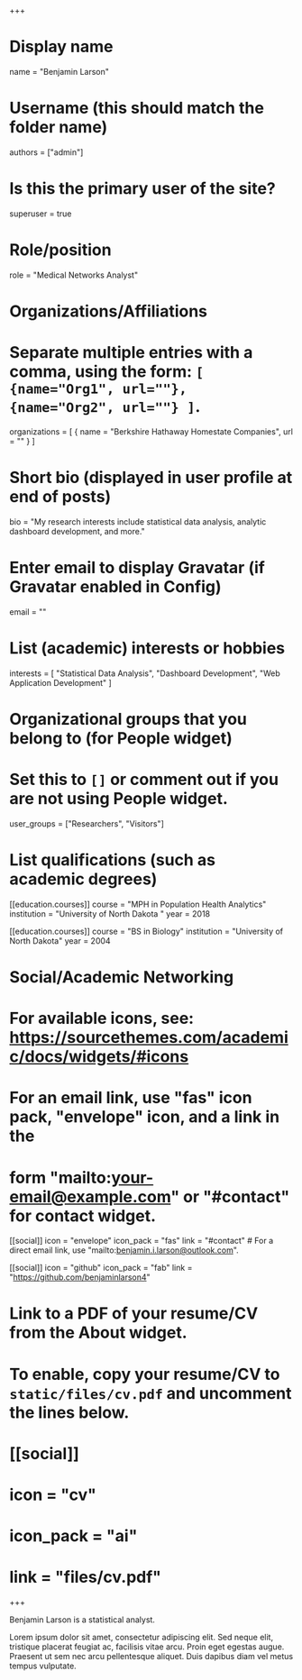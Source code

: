 +++
# Display name
name = "Benjamin Larson"

# Username (this should match the folder name)
authors = ["admin"]

# Is this the primary user of the site?
superuser = true

# Role/position
role = "Medical Networks Analyst"

# Organizations/Affiliations
#   Separate multiple entries with a comma, using the form: `[ {name="Org1", url=""}, {name="Org2", url=""} ]`.
organizations = [ { name = "Berkshire Hathaway Homestate Companies", url = "" } ]

# Short bio (displayed in user profile at end of posts)
bio = "My research interests include statistical data analysis, analytic dashboard development, and more."

# Enter email to display Gravatar (if Gravatar enabled in Config)
email = ""

# List (academic) interests or hobbies
interests = [
  "Statistical Data Analysis",
  "Dashboard Development",
  "Web Application Development"
]

# Organizational groups that you belong to (for People widget)
#   Set this to `[]` or comment out if you are not using People widget.
user_groups = ["Researchers", "Visitors"]

# List qualifications (such as academic degrees)
[[education.courses]]
  course = "MPH in Population Health Analytics"
  institution = "University of North Dakota "
  year = 2018

[[education.courses]]
  course = "BS in Biology"
  institution = "University of North Dakota"
  year = 2004


# Social/Academic Networking
# For available icons, see: https://sourcethemes.com/academic/docs/widgets/#icons
#   For an email link, use "fas" icon pack, "envelope" icon, and a link in the
#   form "mailto:your-email@example.com" or "#contact" for contact widget.

[[social]]
  icon = "envelope"
  icon_pack = "fas"
  link = "#contact"  # For a direct email link, use "mailto:benjamin.i.larson@outlook.com".


[[social]]
  icon = "github"
  icon_pack = "fab"
  link = "https://github.com/benjaminlarson4"

# Link to a PDF of your resume/CV from the About widget.
# To enable, copy your resume/CV to `static/files/cv.pdf` and uncomment the lines below.
# [[social]]
#   icon = "cv"
#   icon_pack = "ai"
#   link = "files/cv.pdf"

+++

Benjamin Larson is a statistical analyst.

Lorem ipsum dolor sit amet, consectetur adipiscing elit. Sed neque elit, tristique placerat feugiat ac, facilisis vitae arcu. Proin eget egestas augue. Praesent ut sem nec arcu pellentesque aliquet. Duis dapibus diam vel metus tempus vulputate. 
